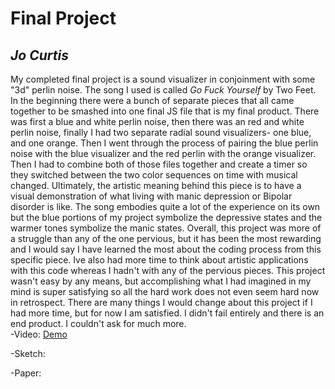 # **Final Project**
## *Jo Curtis*
My completed final project is a sound visualizer in conjoinment with some "3d" perlin noise. The song I used is called *Go Fuck Yourself* by Two Feet. In the beginning there were a bunch of separate pieces that all came together to be smashed into one final JS file that is my final product. There was first a blue and white perlin noise, then there was an red and white perlin noise, finally I had two separate radial sound visualizers- one blue, and one orange. Then I went through the process of pairing the blue perlin noise with the blue visualizer and the red perlin with the orange visualizer. Then I had to combine both of those files together and create a timer so they switched between the two color sequences on time with musical changed. Ultimately, the artistic meaning behind this piece is to have a visual demonstration of what living with manic depression or Bipolar disorder is like. The song embodies quite a lot of the experience on its own but the blue portions of my project symbolize the depressive states and the warmer tones symbolize the manic states. Overall, this project was more of a struggle than any of the one pervious, but it has been the most rewarding and I would say I have learned the most about the coding process from this specific piece. Ive also had more time to think about artistic applications with this code whereas I hadn't with any of the pervious pieces. This project wasn't easy by any means, but accomplishing what I had imagined in my mind is super satisfying so all the hard work does not even seem hard now in retrospect. There are many things I would change about this project if I had more time, but for now I am satisfied. I didn't fail entirely and there is an end product. I couldn't ask for much more.  
-Video: [Demo](https://www.youtube.com/watch?v=2Fxr1ClfnIk)  

-Sketch:

-Paper:
